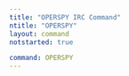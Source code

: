 ```yaml
---
title: "OPERSPY IRC Command"
ntitle: "OPERSPY"
layout: command
notstarted: true

command: OPERSPY
---
```

